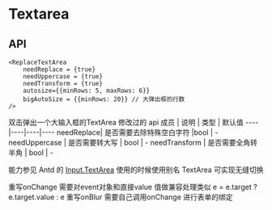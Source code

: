 # Textarea

## API

```
<ReplaceTextArea
    needReplace = {true}
    needUppercase = {true}
    needTransform = {true}
	autosize={{minRows: 5, maxRows: 6}}
    bigAutoSize = {{minRows: 20}} // 大弹出框的行数
/>
```
双击弹出一个大输入框的TextArea
修改过的 api
成员 | 说明 | 类型 | 默认值
----|----|----|----
needReplace| 是否需要去除特殊空白字符 |bool | -
needUppercase | 是否需要转大写 | bool | -
needTransform | 是否需要全角转半角 | bool | -

能力参见 Antd 的 [Input.TextArea](http://2x.ant.design/components/input-cn/)
使用的时候使用别名 TextArea 可实现无缝切换

重写onChange 需要对event对象和直接value 值做兼容处理类似  e = e.target ? e.target.value : e
重写onBlur 需要自己调用onChange 进行表单的绑定